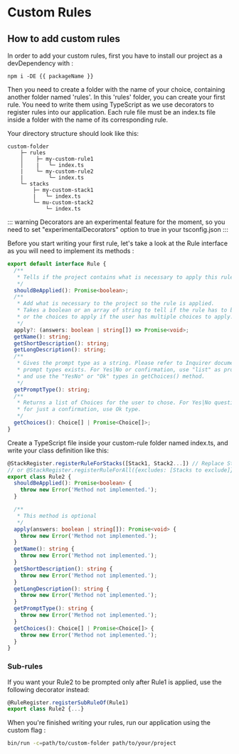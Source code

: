 # Custom Rules

## How to add custom rules

In order to add your custom rules, first you have to install our project as a devDependency with :

`npm i -DE {{ packageName }}`

Then you need to create a folder with the name of your choice, containing another folder named 'rules'.
In this 'rules' folder, you can create your first rule. You need to write them using TypeScript as we use decorators to register rules into our application.
Each rule file must be an index.ts file inside a folder with the name of its corresponding rule.

Your directory structure should look like this:

```
custom-folder
    ├─ rules
    │    ├─ my-custom-rule1
    │    |   └─ index.ts
    |    └─ my-custom-rule2
    |        └─ index.ts
    └─ stacks
        ├─ my-custom-stack1
        |   └─ index.ts
        └─ mu-custom-stack2
            └─ index.ts
```

::: warning
Decorators are an experimental feature for the moment, so you need to set "experimentalDecorators" option to true in your tsconfig.json
:::

Before you start writing your first rule, let's take a look at the Rule interface as you will need to implement its methods :

```ts
export default interface Rule {
  /**
   * Tells if the project contains what is necessary to apply this rule.
   */
  shouldBeApplied(): Promise<boolean>;
  /**
   * Add what is necessary to the project so the rule is applied.
   * Takes a boolean or an array of string to tell if the rule has to be applied,
   * or the choices to apply if the user has multiple choices to apply.
   */
  apply?: (answers: boolean | string[]) => Promise<void>;
  getName(): string;
  getShortDescription(): string;
  getLongDescription(): string;
  /**
   * Gives the prompt type as a string. Please refer to Inquirer documentation to know which
   * prompt types exists. For Yes|No or confirmation, use "list" as prompt type,
   * and use the "YesNo" or "Ok" types in getChoices() method.
   */
  getPromptType(): string;
  /**
   * Returns a list of Choices for the user to chose. For Yes|No question, use native YesNo type,
   * for just a confirmation, use Ok type.
   */
  getChoices(): Choice[] | Promise<Choice[]>;
}
```

Create a TypeScript file inside your custom-rule folder named index.ts, and write your class definition like this:

```ts
@StackRegister.registerRuleForStacks([Stack1, Stack2...]) // Replace Stack1, Stack2... with Stack classes
// or @StackRegister.registerRuleForAll({excludes: [Stacks to exclude]})
export class Rule2 {
  shouldBeApplied(): Promise<boolean> {
    throw new Error('Method not implemented.');
  }

  /**
   * This method is optional
   */
  apply(answers: boolean | string[]): Promise<void> {
    throw new Error('Method not implemented.');
  }
  getName(): string {
    throw new Error('Method not implemented.');
  }
  getShortDescription(): string {
    throw new Error('Method not implemented.');
  }
  getLongDescription(): string {
    throw new Error('Method not implemented.');
  }
  getPromptType(): string {
    throw new Error('Method not implemented.');
  }
  getChoices(): Choice[] | Promise<Choice[]> {
    throw new Error('Method not implemented.');
  }
}
```

### Sub-rules

If you want your Rule2 to be prompted only after Rule1 is applied, use the following decorator instead:

```ts
@RuleRegister.registerSubRuleOf(Rule1)
export class Rule2 {...}
```

When you're finished writing your rules, run our application using the custom flag :

```bash
bin/run -c=path/to/custom-folder path/to/your/project
```

<script>
export default {
    computed: {
        packageName: function() {
            const parsedPackage = require('../../package.json');

            return parsedPackage.name;
        }
    }
}
</script>
